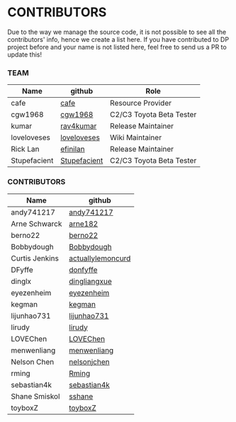 # CONTRIBUTORS

Due to the way we manage the source code, it is not possible to see all the contributors' info, hence we create a list here.
If you have contributed to DP project before and your name is not listed here, feel free to send us a PR to update this!

### TEAM
Name                                                         | github                                                       | Role
------------------------------------------------------------ | ------------------------------------------------------------ | ------------------------------------------------------------
cafe                                                         | [cafe](https://github.com/coffice12)                         | Resource Provider
cgw1968                                                      | [cgw1968](https://github.com/cgw1968-5779)                   | C2/C3 Toyota Beta Tester
kumar                                                        | [rav4kumar](https://github.com/rav4kumar)                    | Release Maintainer
loveloveses                                                  | [loveloveses](https://github.com/loveloveses)                | Wiki Maintainer
Rick Lan                                                     | [efinilan](https://github.com/efinilan)                      | Release Maintainer
Stupefacient                                                 | [Stupefacient](https://github.com/Stupefacient)              | C2/C3 Toyota Beta Tester

### CONTRIBUTORS
Name                                                         | github                                                      
------------------------------------------------------------ | ------------------------------------------------------------
andy741217                                                   | [andy741217](https://github.com/andy741217)                 
Arne Schwarck                                                | [arne182](https://github.com/arne182)                       
berno22                                                      | [berno22](https://github.com/berno22)                       
Bobbydough                                                   | [Bobbydough](https://github.com/bobbydough)
Curtis Jenkins                                               | [actuallylemoncurd](https://github.com/actuallylemoncurd)   
DFyffe                                                       | [donfyffe](https://github.com/donfyffe)                     
dinglx                                                       | [dingliangxue](https://github.com/dingliangxue)             
eyezenheim                                                   | [eyezenheim](https://github.com/eyezenheim)                 
kegman                                                       | [kegman](https://github.com/kegman)                         
lijunhao731                                                  | [lijunhao731](https://github.com/lijunhao731)               
lirudy                                                       | [lirudy](https://github.com/lirudy)                         
LOVEChen                                                     | [LOVEChen](https://github.com/LOVEChen)                     
menwenliang                                                  | [menwenliang](https://github.com/menwenliang)               
Nelson Chen                                                  | [nelsonjchen](https://github.com/nelsonjchen)
rming                                                        | [Rming](https://github.com/rming)                           
sebastian4k                                                  | [sebastian4k](https://github.com/sebastian4k)               
Shane Smiskol                                                | [sshane](https://github.com/sshane)                         
toyboxZ                                                      | [toyboxZ](https://github.com/toyboxZ)                       
